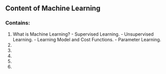 ## Content of Machine Learning

### Contains:
  1. What is Machine Learning?
    - Supervised Learning.
    - Unsupervised Learning.
    - Learning Model and Cost Functions.
    - Parameter Learning.
  2.
  3.
  4.
  5.
  6.
